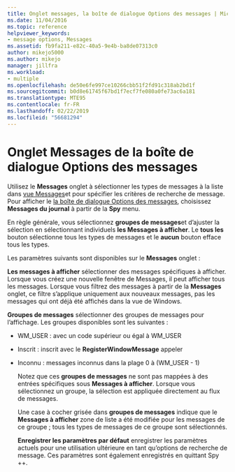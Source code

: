 ```yaml
---
title: Onglet messages, la boîte de dialogue Options des messages | Microsoft Docs
ms.date: 11/04/2016
ms.topic: reference
helpviewer_keywords:
- message options, Messages
ms.assetid: fb9fa211-e82c-40a5-9e4b-ba8de07313c0
author: mikejo5000
ms.author: mikejo
manager: jillfra
ms.workload:
- multiple
ms.openlocfilehash: de50e6fe997ce10266cbb51f2fd91c318ab2bd1f
ms.sourcegitcommit: b0d8e61745f67bd1f7ecf7fe080a0fe73ac6a181
ms.translationtype: MTE95
ms.contentlocale: fr-FR
ms.lasthandoff: 02/22/2019
ms.locfileid: "56681294"
---
```

# <a name="messages-tab-message-options-dialog-box"></a>Onglet Messages de la boîte de dialogue Options des messages
Utilisez le **Messages** onglet à sélectionner les types de messages à la liste dans [vue Messages](../debugger/messages-view.md)et pour spécifier les critères de recherche de message. Pour afficher le [la boîte de dialogue Options des messages](../debugger/message-options-dialog-box.md), choisissez **Messages du journal** à partir de la **Spy** menu.

 En règle générale, vous sélectionnez **groupes de messages**et d’ajuster la sélection en sélectionnant individuels **les Messages à afficher**. Le **tous les** bouton sélectionne tous les types de messages et le **aucun** bouton efface tous les types.

 Les paramètres suivants sont disponibles sur le **Messages** onglet :

 **Les messages à afficher** sélectionner des messages spécifiques à afficher. Lorsque vous créez une nouvelle fenêtre de Messages, il peut afficher tous les messages. Lorsque vous filtrez des messages à partir de la **Messages** onglet, ce filtre s’applique uniquement aux nouveaux messages, pas les messages qui ont déjà été affichés dans la vue de Windows.

 **Groupes de messages** sélectionner des groupes de messages pour l’affichage. Les groupes disponibles sont les suivantes :

- WM_USER : avec un code supérieur ou égal à WM_USER

- Inscrit : inscrit avec le **RegisterWindowMessage** appeler

- Inconnu : messages inconnus dans la plage 0 à (WM_USER - 1)

  Notez que ces **groupes de messages** ne sont pas mappées à des entrées spécifiques sous **Messages à afficher**. Lorsque vous sélectionnez un groupe, la sélection est appliquée directement au flux de messages.

  Une case à cocher grisée dans **groupes de messages** indique que le **Messages à afficher** zone de liste a été modifiée pour les messages de ce groupe ; tous les types de messages de ce groupe sont sélectionnés.

  **Enregistrer les paramètres par défaut** enregistrer les paramètres actuels pour une utilisation ultérieure en tant qu’options de recherche de message. Ces paramètres sont également enregistrés en quittant Spy ++.